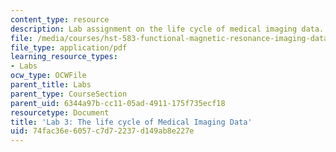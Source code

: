 ```yaml
---
content_type: resource
description: Lab assignment on the life cycle of medical imaging data.
file: /media/courses/hst-583-functional-magnetic-resonance-imaging-data-acquisition-and-analysis-fall-2008/74fac36e6057c7d72237d149ab8e227e_lab3.pdf
file_type: application/pdf
learning_resource_types:
- Labs
ocw_type: OCWFile
parent_title: Labs
parent_type: CourseSection
parent_uid: 6344a97b-cc11-05ad-4911-175f735ecf18
resourcetype: Document
title: 'Lab 3: The life cycle of Medical Imaging Data'
uid: 74fac36e-6057-c7d7-2237-d149ab8e227e
---
```

